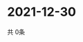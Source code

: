 # 2021-12-30
  共 0条

  <!-- BEGIN -->
  <!-- 最后更新时间Thu Dec 30 2021 04:06:26 GMT+0000 (Coordinated Universal Time) -->
  
  <!-- END -->
  
  